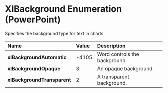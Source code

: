 
# XlBackground Enumeration (PowerPoint)

Specifies the background type for text in charts.



|**Name**|**Value**|**Description**|
|:-----|:-----|:-----|
| **xlBackgroundAutomatic**|-4105|Word controls the background.|
| **xlBackgroundOpaque**|3|An opaque background.|
| **xlBackgroundTransparent**|2|A transparent background.|
